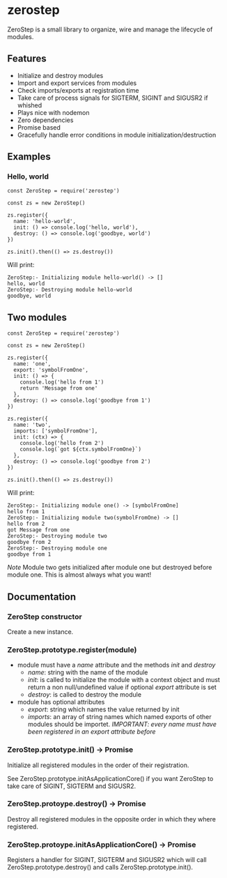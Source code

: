 # zerostep
ZeroStep is a small library to organize, wire and manage the
lifecycle of modules.

## Features
- Initialize and destroy modules
- Import and export services from modules
- Check imports/exports at registration time
- Take care of process signals for SIGTERM, SIGINT and SIGUSR2 if whished
- Plays nice with nodemon
- Zero dependencies
- Promise based
- Gracefully handle error conditions in module initialization/destruction

## Examples

### Hello, world
    const ZeroStep = require('zerostep')

    const zs = new ZeroStep()

    zs.register({
      name: 'hello-world',
      init: () => console.log('hello, world'),
      destroy: () => console.log('goodbye, world')
    })

    zs.init().then(() => zs.destroy())

Will print:

    ZeroStep:- Initializing module hello-world() -> []
    hello, world
    ZeroStep:- Destroying module hello-world
    goodbye, world

## Two modules

    const ZeroStep = require('zerostep')

    const zs = new ZeroStep()

    zs.register({
      name: 'one',
      export: 'symbolFromOne',
      init: () => {
        console.log('hello from 1')
        return 'Message from one'
      },
      destroy: () => console.log('goodbye from 1')
    })

    zs.register({
      name: 'two',
      imports: ['symbolFromOne'],
      init: (ctx) => {
        console.log('hello from 2')
        console.log(`got ${ctx.symbolFromOne}`)
      },
      destroy: () => console.log('goodbye from 2')
    })

    zs.init().then(() => zs.destroy())

Will print:

    ZeroStep:- Initializing module one() -> [symbolFromOne]
    hello from 1
    ZeroStep:- Initializing module two(symbolFromOne) -> []
    hello from 2
    got Message from one
    ZeroStep:- Destroying module two
    goodbye from 2
    ZeroStep:- Destroying module one
    goodbye from 1

*Note* Module two gets initialized after module one but destroyed before module one.
This is almost always what you want!

## Documentation

### ZeroStep constructor
Create a new instance.

### ZeroStep.prototype.register(module)
- module must have a *name* attribute and the methods *init* and *destroy*
  - *name*: string with the name of the module
  - *init*: is called to initialize the module with a context object and must return a non null/undefined value if optional *export* attribute is set
  - *destroy*: is called to destroy the module
- module has optional attributes
  - *export*: string which names the value returned by init
  - *imports*: an array of string names which named exports of other modules should be importet.
    _IMPORTANT: every name must have been registered in an *export* attribute before_

### ZeroStep.prototype.init() -> Promise
Initialize all registered modules in the order of their registration.

See ZeroStep.prototype.initAsApplicationCore() if you want ZeroStep to take care of SIGINT, SIGTERM and SIGUSR2.

### ZeroStep.protoype.destroy() -> Promise
Destroy all registered modules in the opposite order in which they where registered.

### ZeroStep.protoype.initAsApplicationCore() -> Promise
Registers a handler for SIGINT, SIGTERM and SIGUSR2 which will call ZeroStep.prototype.destroy() and calls ZeroStep.prototype.init().
